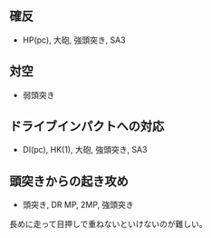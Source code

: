 ## 確反

- HP(pc), 大砲, 強頭突き, SA3

## 対空

- 弱頭突き

## ドライブインパクトへの対応

- DI(pc), HK(1), 大砲, 強頭突き, SA3

## 頭突きからの起き攻め

- 頭突き, DR MP, 2MP, 強頭突き

長めに走って目押しで重ねないといけないのが難しい。
